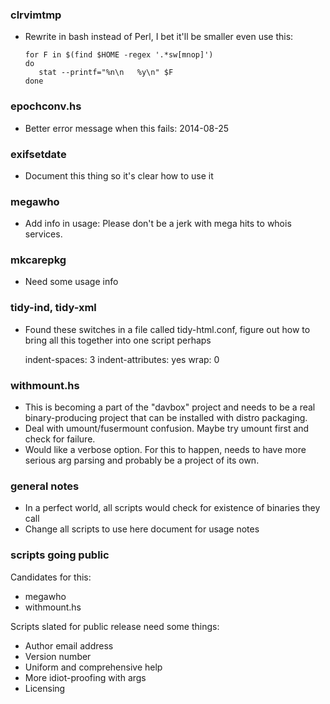 ### clrvimtmp

- Rewrite in bash instead of Perl, I bet it'll be smaller even
  use this:

      for F in $(find $HOME -regex '.*sw[mnop]')
      do
         stat --printf="%n\n   %y\n" $F
      done


### epochconv.hs

- Better error message when this fails: 2014-08-25


### exifsetdate

- Document this thing so it's clear how to use it


### megawho

- Add info in usage: Please don't be a jerk with mega hits to
  whois services.


### mkcarepkg

- Need some usage info


### tidy-ind, tidy-xml

- Found these switches in a file called tidy-html.conf, figure out
  how to bring all this together into one script perhaps

   indent-spaces: 3
   indent-attributes: yes
   wrap: 0


### withmount.hs

- This is becoming a part of the "davbox" project and needs to be
  a real binary-producing project that can be installed with distro
  packaging.
- Deal with umount/fusermount confusion. Maybe try umount first
  and check for failure.
- Would like a verbose option. For this to happen, needs to have
  more serious arg parsing and probably be a project of its own.


### general notes

- In a perfect world, all scripts would check for existence of
  binaries they call
- Change all scripts to use here document for usage notes


### scripts going public

Candidates for this:

- megawho
- withmount.hs


Scripts slated for public release need some things:

- Author email address
- Version number
- Uniform and comprehensive help
- More idiot-proofing with args
- Licensing
